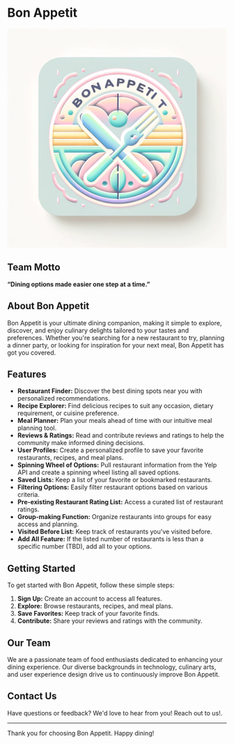 # Bon Appetit

![Bon Appetit Logo](./BA_Logo.png)

## Team Motto

**“Dining options made easier one step at a time.”**

## About Bon Appetit

Bon Appetit is your ultimate dining companion, making it simple to explore, discover, and enjoy culinary delights tailored to your tastes and preferences. Whether you're searching for a new restaurant to try, planning a dinner party, or looking for inspiration for your next meal, Bon Appetit has got you covered.

## Features

- **Restaurant Finder:** Discover the best dining spots near you with personalized recommendations.
- **Recipe Explorer:** Find delicious recipes to suit any occasion, dietary requirement, or cuisine preference.
- **Meal Planner:** Plan your meals ahead of time with our intuitive meal planning tool.
- **Reviews & Ratings:** Read and contribute reviews and ratings to help the community make informed dining decisions.
- **User Profiles:** Create a personalized profile to save your favorite restaurants, recipes, and meal plans.
- **Spinning Wheel of Options:** Pull restaurant information from the Yelp API and create a spinning wheel listing all saved options.
- **Saved Lists:** Keep a list of your favorite or bookmarked restaurants.
- **Filtering Options:** Easily filter restaurant options based on various criteria.
- **Pre-existing Restaurant Rating List:** Access a curated list of restaurant ratings.
- **Group-making Function:** Organize restaurants into groups for easy access and planning.
- **Visited Before List:** Keep track of restaurants you've visited before.
- **Add All Feature:** If the listed number of restaurants is less than a specific number (TBD), add all to your options.

## Getting Started

To get started with Bon Appetit, follow these simple steps:

1. **Sign Up:** Create an account to access all features.
2. **Explore:** Browse restaurants, recipes, and meal plans.
3. **Save Favorites:** Keep track of your favorite finds.
4. **Contribute:** Share your reviews and ratings with the community.

## Our Team

We are a passionate team of food enthusiasts dedicated to enhancing your dining experience. Our diverse backgrounds in technology, culinary arts, and user experience design drive us to continuously improve Bon Appetit.

## Contact Us

Have questions or feedback? We'd love to hear from you! Reach out to us!.

---

Thank you for choosing Bon Appetit. Happy dining!
